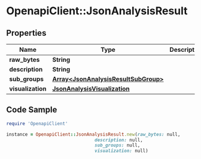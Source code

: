 # OpenapiClient::JsonAnalysisResult

## Properties

Name | Type | Description | Notes
------------ | ------------- | ------------- | -------------
**raw_bytes** | **String** |  | [optional] 
**description** | **String** |  | [optional] 
**sub_groups** | [**Array&lt;JsonAnalysisResultSubGroup&gt;**](JsonAnalysisResultSubGroup.md) |  | [optional] 
**visualization** | [**JsonAnalysisVisualization**](JsonAnalysisVisualization.md) |  | [optional] 

## Code Sample

```ruby
require 'OpenapiClient'

instance = OpenapiClient::JsonAnalysisResult.new(raw_bytes: null,
                                 description: null,
                                 sub_groups: null,
                                 visualization: null)
```


